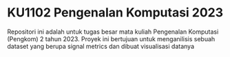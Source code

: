 # KU1102 Pengenalan Komputasi 2023

Repositori ini adalah untuk tugas besar mata kuliah Pengenalan Komputasi (Pengkom) 2 tahun 2023. Proyek ini bertujuan untuk menganilisis sebuah dataset yang berupa signal metrics dan dibuat visualisasi datanya
